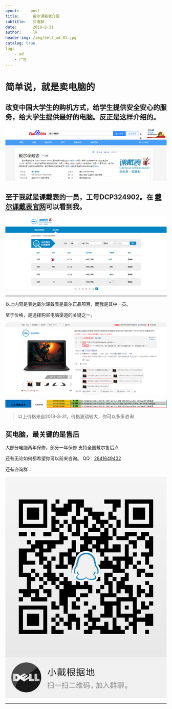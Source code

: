 ```yaml
---
ayout:     post
title:      戴尔课戴表介绍
subtitle:   买电脑
date:       2018-8-31
author:     lk
header-img: /img/dell_ad_01.jpg
catalog: true
tags
    - ad
    - 广告
---
```

    
# 简单说，就是卖电脑的


## 改变中国大学生的购机方式，给学生提供安全安心的服务，给大学生提供最好的电脑。反正是这样介绍的。
![百度百科截图](https://raw.githubusercontent.com/kbing/kbing.github.io/master/img/dell_ad_02.PNG)

 ## 至于我就是课戴表的一员，工号DCP324902。在 [戴尔课戴表官网](http://kedaibiao.dell-brand.com/)可以看到我。
 ![我在课戴表的截图](https://github.com/kbing/kbing.github.io/blob/master/img/dell_ad_07.PNG)
 
 ---
 以上内容是表达戴尔课戴表是戴尔正品项目，而我是其中一员。
 
 至于价格，是选择购买电脑渠道的关键之一。
 
 ![这是京东截图](https://github.com/kbing/kbing.github.io/blob/master/img/dell_ad_03.PNG)
 
 ![这是我的渠道进价](https://github.com/kbing/kbing.github.io/blob/master/img/dell_ad_05.PNG)
 
 >以上价格来自2018-8-31，价格波动较大，你可以多多咨询
 
 ## 买电脑，最关键的是售后
 
 大部分电脑两年保修，部分一年保修
 支持全国戴尔售后点
 
 还有无论如何都希望你可以前来咨询。
 QQ：[2841649432](https://user.qzone.qq.com/2841649432)

还有咨询群：

![小戴根据地](https://github.com/kbing/kbing.github.io/blob/master/img/dell_ad_06.jpg)

***
